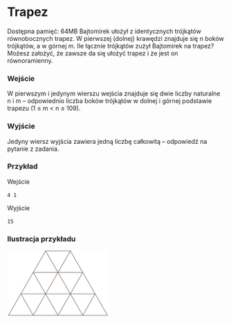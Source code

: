 # Trapez
Dostępna pamięć: 64MB
Bajtomirek ułożył z identycznych trójkątów równobocznych trapez. W pierwszej (dolnej) krawędzi znajduje się n boków trójkątów, a w górnej m. Ile łącznie trójkątów zużył Bajtomirek na trapez? Możesz założyć, że zawsze da się ułożyć trapez i że jest on równoramienny.
### Wejście
W pierwszym i jedynym wierszu wejścia znajduje się dwie liczby naturalne n i m – odpowiednio liczba boków trójkątów w dolnej i górnej podstawie trapezu (1 ≤ m < n ≤ 109).
### Wyjście
Jedyny wiersz wyjścia zawiera jedną liczbę całkowitą – odpowiedź na pytanie z zadania.
### Przykład
Wejście
```
4 1
```
Wyjście
```
15
```
### Ilustracja przykładu
![Przykład](example.png)

